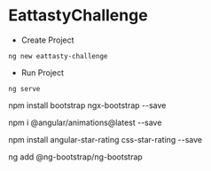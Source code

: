 # EattastyChallenge

- Create Project

```ng
ng new eattasty-challenge
```

- Run Project

```
ng serve
```


npm install bootstrap ngx-bootstrap --save


npm i @angular/animations@latest --save

npm install angular-star-rating css-star-rating --save

ng add @ng-bootstrap/ng-bootstrap
